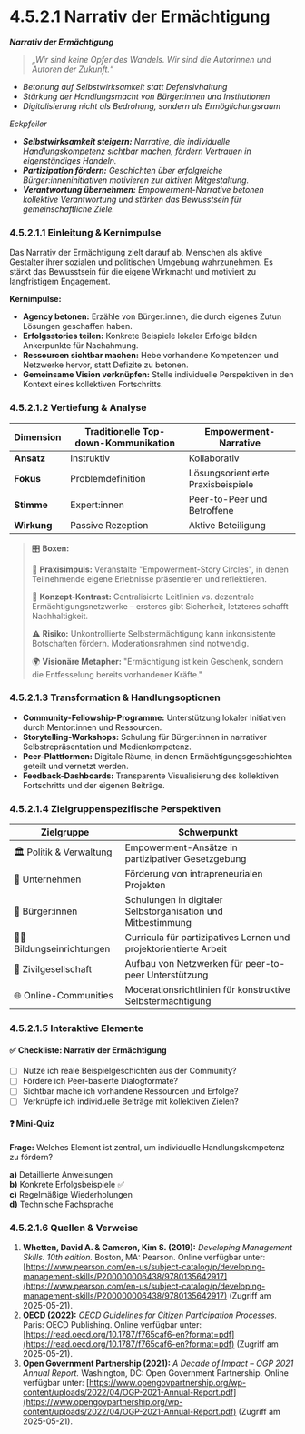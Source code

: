 # 4.5.2.1 Narrativ der Ermächtigung

_**Narrativ der Ermächtigung**_

> _„Wir sind keine Opfer des Wandels. Wir sind die Autorinnen und Autoren der Zukunft.“_

* _Betonung auf Selbstwirksamkeit statt Defensivhaltung_
* _Stärkung der Handlungsmacht von Bürger:innen und Institutionen_
* _Digitalisierung nicht als Bedrohung, sondern als Ermöglichungsraum_

_Eckpfeiler_

* _**Selbstwirksamkeit steigern:** Narrative, die individuelle Handlungskompetenz sichtbar machen, fördern Vertrauen in eigenständiges Handeln._
* _**Partizipation fördern:** Geschichten über erfolgreiche Bürger:inneninitiativen motivieren zur aktiven Mitgestaltung._
* _**Verantwortung übernehmen:** Empowerment-Narrative betonen kollektive Verantwortung und stärken das Bewusstsein für gemeinschaftliche Ziele._

### 4.5.2.1.1 Einleitung & Kernimpulse

Das Narrativ der Ermächtigung zielt darauf ab, Menschen als aktive Gestalter ihrer sozialen und politischen Umgebung wahrzunehmen. Es stärkt das Bewusstsein für die eigene Wirkmacht und motiviert zu langfristigem Engagement.

**Kernimpulse:**

* **Agency betonen:** Erzähle von Bürger:innen, die durch eigenes Zutun Lösungen geschaffen haben.
* **Erfolgsstories teilen:** Konkrete Beispiele lokaler Erfolge bilden Ankerpunkte für Nachahmung.
* **Ressourcen sichtbar machen:** Hebe vorhandene Kompetenzen und Netzwerke hervor, statt Defizite zu betonen.
* **Gemeinsame Vision verknüpfen:** Stelle individuelle Perspektiven in den Kontext eines kollektiven Fortschritts.

### 4.5.2.1.2 Vertiefung & Analyse

| Dimension   | Traditionelle Top-down-Kommunikation | Empowerment-Narrative              |
| ----------- | ------------------------------------ | ---------------------------------- |
| **Ansatz**  | Instruktiv                           | Kollaborativ                       |
| **Fokus**   | Problemdefinition                    | Lösungsorientierte Praxisbeispiele |
| **Stimme**  | Expert:innen                         | Peer-to-Peer und Betroffene        |
| **Wirkung** | Passive Rezeption                    | Aktive Beteiligung                 |

> 🎛️ **Boxen:**
>
> 📌 **Praxisimpuls:** Veranstalte "Empowerment-Story Circles", in denen Teilnehmende eigene Erlebnisse präsentieren und reflektieren.
>
> 🧠 **Konzept-Kontrast:** Centralisierte Leitlinien vs. dezentrale Ermächtigungsnetzwerke – ersteres gibt Sicherheit, letzteres schafft Nachhaltigkeit.
>
> ⚠️ **Risiko:** Unkontrollierte Selbstermächtigung kann inkonsistente Botschaften fördern. Moderationsrahmen sind notwendig.
>
> 🌍 **Visionäre Metapher:** "Ermächtigung ist kein Geschenk, sondern die Entfesselung bereits vorhandener Kräfte."

### 4.5.2.1.3 Transformation & Handlungsoptionen

* **Community-Fellowship-Programme:** Unterstützung lokaler Initiativen durch Mentor:innen und Ressourcen.
* **Storytelling-Workshops:** Schulung für Bürger:innen in narrativer Selbstrepräsentation und Medienkompetenz.
* **Peer-Plattformen:** Digitale Räume, in denen Ermächtigungsgeschichten geteilt und vernetzt werden.
* **Feedback-Dashboards:** Transparente Visualisierung des kollektiven Fortschritts und der eigenen Beiträge.

### 4.5.2.1.4 Zielgruppenspezifische Perspektiven

| Zielgruppe                  | Schwerpunkt                                                       |
| --------------------------- | ----------------------------------------------------------------- |
| 🏛️ Politik & Verwaltung    | Empowerment-Ansätze in partizipativer Gesetzgebung                |
| 🏢 Unternehmen              | Förderung von intrapreneurialen Projekten                         |
| 🧍 Bürger:innen             | Schulungen in digitaler Selbstorganisation und Mitbestimmung      |
| 👩‍🏫 Bildungseinrichtungen | Curricula für partizipatives Lernen und projektorientierte Arbeit |
| 🤝 Zivilgesellschaft        | Aufbau von Netzwerken für peer-to-peer Unterstützung              |
| 🌐 Online-Communities       | Moderationsrichtlinien für konstruktive Selbstermächtigung        |

### 4.5.2.1.5 Interaktive Elemente

#### ✅ Checkliste: Narrativ der Ermächtigung

* [ ] Nutze ich reale Beispielgeschichten aus der Community?
* [ ] Fördere ich Peer-basierte Dialogformate?
* [ ] Sichtbar mache ich vorhandene Ressourcen und Erfolge?
* [ ] Verknüpfe ich individuelle Beiträge mit kollektiven Zielen?

#### ❓ Mini-Quiz

**Frage:** Welches Element ist zentral, um individuelle Handlungskompetenz zu fördern?

**a)** Detaillierte Anweisungen\
**b)** Konkrete Erfolgsbeispiele ✅\
**c)** Regelmäßige Wiederholungen\
**d)** Technische Fachsprache

### 4.5.2.1.6 Quellen & Verweise

1. **Whetten, David A. & Cameron, Kim S. (2019):** _Developing Management Skills. 10th edition._ Boston, MA: Pearson. Online verfügbar unter: [https://www.pearson.com/en-us/subject-catalog/p/developing-management-skills/P200000006438/9780135642917](https://www.pearson.com/en-us/subject-catalog/p/developing-management-skills/P200000006438/9780135642917) (Zugriff am 2025-05-21).&#x20;
2. **OECD (2022):** _OECD Guidelines for Citizen Participation Processes._ Paris: OECD Publishing. Online verfügbar unter: [https://read.oecd.org/10.1787/f765caf6-en?format=pdf](https://read.oecd.org/10.1787/f765caf6-en?format=pdf) (Zugriff am 2025-05-21).
3. **Open Government Partnership (2021):** _A Decade of Impact – OGP 2021 Annual Report._ Washington, DC: Open Government Partnership. Online verfügbar unter: [https://www.opengovpartnership.org/wp-content/uploads/2022/04/OGP-2021-Annual-Report.pdf](https://www.opengovpartnership.org/wp-content/uploads/2022/04/OGP-2021-Annual-Report.pdf) (Zugriff am 2025-05-21).
